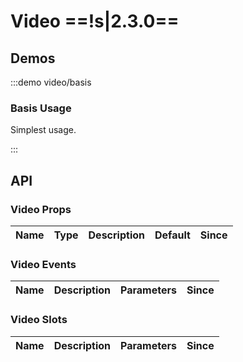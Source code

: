 # Video ==!s|2.3.0==

<!-- Please remove this comment and describe what scenes to be used of the component -->

## Demos

:::demo video/basis

### Basis Usage

Simplest usage.

:::

## API

### Video Props

| Name | Type | Description | Default | Since |
| ---- | ---- | ----------- | ------- | ----- |

### Video Events

| Name | Description | Parameters | Since |
| ---- | ----------- | ---------- | ----- |

### Video Slots

| Name | Description | Parameters | Since |
| ---- | ----------- | ---------- | ----- |
